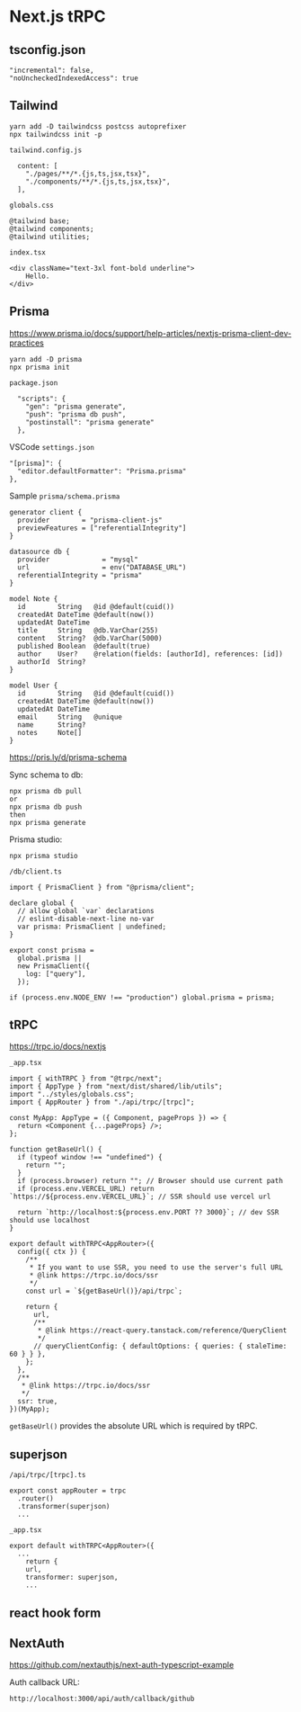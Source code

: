 # Next.js tRPC

## tsconfig.json

```
"incremental": false,
"noUncheckedIndexedAccess": true
```

## Tailwind

```
yarn add -D tailwindcss postcss autoprefixer
npx tailwindcss init -p
```

`tailwind.config.js`

```
  content: [
    "./pages/**/*.{js,ts,jsx,tsx}",
    "./components/**/*.{js,ts,jsx,tsx}",
  ],
```

`globals.css`

```
@tailwind base;
@tailwind components;
@tailwind utilities;
```

`index.tsx`

```
<div className="text-3xl font-bold underline">
    Hello.
</div>
```

## Prisma

https://www.prisma.io/docs/support/help-articles/nextjs-prisma-client-dev-practices

```
yarn add -D prisma
npx prisma init
```

`package.json`

```
  "scripts": {
    "gen": "prisma generate",
    "push": "prisma db push",
    "postinstall": "prisma generate"
  },
```

VSCode `settings.json`

```
"[prisma]": {
  "editor.defaultFormatter": "Prisma.prisma"
},
```

Sample `prisma/schema.prisma`

```
generator client {
  provider        = "prisma-client-js"
  previewFeatures = ["referentialIntegrity"]
}

datasource db {
  provider             = "mysql"
  url                  = env("DATABASE_URL")
  referentialIntegrity = "prisma"
}

model Note {
  id        String   @id @default(cuid())
  createdAt DateTime @default(now())
  updatedAt DateTime
  title     String   @db.VarChar(255)
  content   String?  @db.VarChar(5000)
  published Boolean  @default(true)
  author    User?    @relation(fields: [authorId], references: [id])
  authorId  String?
}

model User {
  id        String   @id @default(cuid())
  createdAt DateTime @default(now())
  updatedAt DateTime
  email     String   @unique
  name      String?
  notes     Note[]
}
```

https://pris.ly/d/prisma-schema

Sync schema to db:

```
npx prisma db pull
or
npx prisma db push
then
npx prisma generate
```

Prisma studio:

```
npx prisma studio
```

`/db/client.ts`

```
import { PrismaClient } from "@prisma/client";

declare global {
  // allow global `var` declarations
  // eslint-disable-next-line no-var
  var prisma: PrismaClient | undefined;
}

export const prisma =
  global.prisma ||
  new PrismaClient({
    log: ["query"],
  });

if (process.env.NODE_ENV !== "production") global.prisma = prisma;
```

## tRPC

https://trpc.io/docs/nextjs

`_app.tsx`

```
import { withTRPC } from "@trpc/next";
import { AppType } from "next/dist/shared/lib/utils";
import "../styles/globals.css";
import { AppRouter } from "./api/trpc/[trpc]";

const MyApp: AppType = ({ Component, pageProps }) => {
  return <Component {...pageProps} />;
};

function getBaseUrl() {
  if (typeof window !== "undefined") {
    return "";
  }
  if (process.browser) return ""; // Browser should use current path
  if (process.env.VERCEL_URL) return `https://${process.env.VERCEL_URL}`; // SSR should use vercel url

  return `http://localhost:${process.env.PORT ?? 3000}`; // dev SSR should use localhost
}

export default withTRPC<AppRouter>({
  config({ ctx }) {
    /**
     * If you want to use SSR, you need to use the server's full URL
     * @link https://trpc.io/docs/ssr
     */
    const url = `${getBaseUrl()}/api/trpc`;

    return {
      url,
      /**
       * @link https://react-query.tanstack.com/reference/QueryClient
       */
      // queryClientConfig: { defaultOptions: { queries: { staleTime: 60 } } },
    };
  },
  /**
   * @link https://trpc.io/docs/ssr
   */
  ssr: true,
})(MyApp);
```

`getBaseUrl()` provides the absolute URL which is required by tRPC.

## superjson

`/api/trpc/[trpc].ts`

```
export const appRouter = trpc
  .router()
  .transformer(superjson)
  ...
```

`_app.tsx`

```
export default withTRPC<AppRouter>({
  ...
    return {
    url,
    transformer: superjson,
    ...
```

## react hook form

## NextAuth

https://github.com/nextauthjs/next-auth-typescript-example

Auth callback URL:

```
http://localhost:3000/api/auth/callback/github
```

